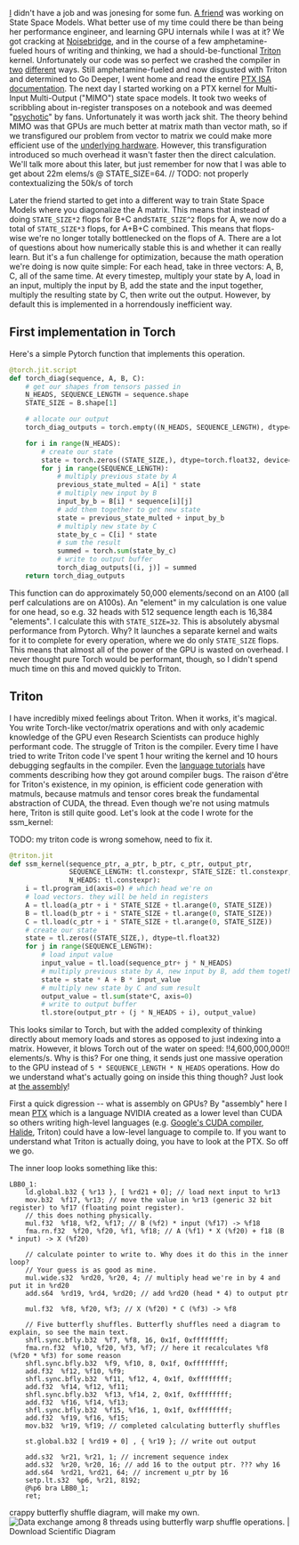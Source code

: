 
[I](https://twitter.com/cis_female) didn't have a job and was jonesing for some fun. [A friend](https://twitter.com/typedfemale) was working on State Space Models. What better use of my time could there be than being her performance engineer, and learning GPU internals while I was at it? We got cracking at [Noisebridge](https://noisebridge.net/), and in the course of a few amphetamine-fueled hours of writing and thinking, we had a should-be-functional [Triton](https://github.com/openai/triton) kernel. Unfortunately our code was so perfect we crashed the compiler in [two](https://github.com/openai/triton/issues/639) [different](https://github.com/openai/triton/issues/640) ways. Still amphetamine-fueled and now disgusted with Triton and determined to Go Deeper, I went home and read the entire [PTX ISA documentation](https://docs.nvidia.com/cuda/parallel-thread-execution/index.html). The next day I started working on a PTX kernel for Multi-Input Multi-Output ("MIMO") state space models. It took two weeks of scribbling about in-register transposes on a notebook and was deemed "[psychotic](https://twitter.com/typedfemale/status/1571025861155127296)" by fans. Unfortunately it was worth jack shit. The theory behind MIMO was that GPUs are much better at matrix math than vector math, so if we transfigured our problem from vector to matrix we could make more efficient use of the [underlying hardware](https://www.nvidia.com/en-us/data-center/tensor-cores/). However, this transfiguration introduced so much overhead it wasn't faster then the direct calculation. We'll talk more about this later, but just remember for now that I was able to get about 22m elems/s @ STATE_SIZE=64.
// TODO: not properly contextualizing the 50k/s of torch

Later the friend started to get into a different way to train State Space Models where you diagonalize the A matrix. This means that instead of doing `STATE_SIZE*2` flops for B+C and`STATE_SIZE^2` flops for A, we now do a total of `STATE_SIZE*3` flops, for A+B+C combined. This means that flops-wise we're no longer totally bottlenecked on the flops of A. There are a lot of questions about how numerically stable this is and whether it can really learn. But it's a fun challenge for optimization, because the math operation we're doing is now quite simple: For each head, take in three vectors: A, B, C, all of the same time. At every timestep, multiply your state by A, load in an input, multiply the input by B, add the state and the input together, multiply the resulting state by C, then write out the output. However, by default this is implemented in a horrendously inefficient way.

## First implementation in Torch

Here's a simple Pytorch function that implements this operation.

```python
@torch.jit.script
def torch_diag(sequence, A, B, C):
    # get our shapes from tensors passed in
    N_HEADS, SEQUENCE_LENGTH = sequence.shape
    STATE_SIZE = B.shape[1]

    # allocate our output
    torch_diag_outputs = torch.empty((N_HEADS, SEQUENCE_LENGTH), dtype=sequence.dtype, device=sequence.device)

    for i in range(N_HEADS):
        # create our state
        state = torch.zeros((STATE_SIZE,), dtype=torch.float32, device="cuda")
        for j in range(SEQUENCE_LENGTH):
            # multiply previous state by A
            previous_state_multed = A[i] * state
            # multiply new input by B
            input_by_b = B[i] * sequence[i][j]
            # add them together to get new state
            state = previous_state_multed + input_by_b
            # multiply new state by C
            state_by_c = C[i] * state
            # sum the result
            summed = torch.sum(state_by_c)
            # write to output buffer
            torch_diag_outputs[(i, j)] = summed
    return torch_diag_outputs
```
This function can do approximately 50,000 elements/second on an A100 (all perf calculations are on A100s). An "element" in my calculation is one value for one head, so e.g. 32 heads with 512 sequence length each is 16,384 "elements". I calculate this with `STATE_SIZE=32`. This is absolutely abysmal performance from Pytorch. Why? It launches a separate kernel and waits for it to complete for every operation, where we do only `STATE_SIZE` flops. This means that almost all of the power of the GPU is wasted on overhead. I never thought pure Torch would be performant, though, so I didn't spend much time on this and moved quickly to Triton.

## Triton
I have incredibly mixed feelings about Triton. When it works, it's magical. You write Torch-like vector/matrix operations and with only academic knowledge of the GPU even Research Scientists can produce highly performant code. The struggle of Triton is the compiler. Every time I have tried to write Triton code I've spent 1 hour writing the kernel and 10 hours debugging segfaults in the compiler. Even the [language tutorials](https://github.com/openai/triton/blob/master/python/tutorials/06-fused-attention.py#L18) have comments describing how they got around compiler bugs. The raison d'être for Triton's existence, in my opinion, is efficient code generation with matmuls, because matmuls and tensor cores break the fundamental abstraction of CUDA, the thread. Even though we're not using matmuls here, Triton is still quite good. Let's look at the code I wrote for the ssm_kernel:

TODO: my triton code is wrong somehow, need to fix it.

```python
@triton.jit
def ssm_kernel(sequence_ptr, a_ptr, b_ptr, c_ptr, output_ptr,
               SEQUENCE_LENGTH: tl.constexpr, STATE_SIZE: tl.constexpr,
               N_HEADS: tl.constexpr):
    i = tl.program_id(axis=0) # which head we're on
    # load vectors. they will be held in registers
    A = tl.load(a_ptr + i * STATE_SIZE + tl.arange(0, STATE_SIZE))
    B = tl.load(b_ptr + i * STATE_SIZE + tl.arange(0, STATE_SIZE))
    C = tl.load(c_ptr + i * STATE_SIZE + tl.arange(0, STATE_SIZE))
    # create our state
    state = tl.zeros((STATE_SIZE,), dtype=tl.float32)
    for j in range(SEQUENCE_LENGTH):
	    # load input value
        input_value = tl.load(sequence_ptr+ j * N_HEADS)
        # multiply previous state by A, new input by B, add them together
        state = state * A + B * input_value
        # multiply new state by C and sum result
        output_value = tl.sum(state*C, axis=0)
        # write to output buffer
        tl.store(output_ptr + (j * N_HEADS + i), output_value)
```

This looks similar to Torch, but with the added complexity of thinking directly about memory loads and stores as opposed to just indexing into a matrix. However, it blows Torch out of the water on speed: !!4,600,000,000!! elements/s. Why is this? For one thing, it sends just one massive operation to the GPU instead of `5 * SEQUENCE_LENGTH * N_HEADS` operations. How do we understand what's actually going on inside this thing though? Just look at [the assembly](https://godbolt.org/z/4dT54Ejhd)!

First a quick digression -- what is assembly on GPUs? By "assembly" here I mean [PTX](https://docs.nvidia.com/cuda/parallel-thread-execution/index.html) which is a language NVIDIA created as a lower level than CUDA so others writing high-level languages (e.g. [Google's CUDA compiler](https://research.google/pubs/pub45226/), [Halide](https://github.com/halide/Halide), Triton) could have a low-level language to compile to. If you want to understand what Triton is actually doing, you have to look at the PTX. So off we go.

The inner loop looks something like this:
```
LBB0_1:
	ld.global.b32 { %r13 }, [ %rd21 + 0]; // load next input to %r13
	mov.b32  %f17, %r13; // move the value in %r13 (generic 32 bit register) to %f17 (floating point register).
	// this does nothing physically.
	mul.f32  %f18, %f2, %f17; // B (%f2) * input (%f17) -> %f18
	fma.rn.f32  %f20, %f20, %f1, %f18; // A (%f1) * X (%f20) + f18 (B * input) -> X (%f20)

	// calculate pointer to write to. Why does it do this in the inner loop?
	// Your guess is as good as mine.
	mul.wide.s32  %rd20, %r20, 4; // multiply head we're in by 4 and put it in %rd20
	add.s64  %rd19, %rd4, %rd20; // add %rd20 (head * 4) to output ptr

	mul.f32  %f8, %f20, %f3; // X (%f20) * C (%f3) -> %f8

	// Five butterfly shuffles. Butterfly shuffles need a diagram to explain, so see the main text.
	shfl.sync.bfly.b32  %f7, %f8, 16, 0x1f, 0xffffffff;
	fma.rn.f32  %f10, %f20, %f3, %f7; // here it recalculates %f8 (%f20 * %f3) for some reason
	shfl.sync.bfly.b32  %f9, %f10, 8, 0x1f, 0xffffffff;
	add.f32  %f12, %f10, %f9;
	shfl.sync.bfly.b32  %f11, %f12, 4, 0x1f, 0xffffffff;
	add.f32  %f14, %f12, %f11;
	shfl.sync.bfly.b32  %f13, %f14, 2, 0x1f, 0xffffffff;
	add.f32  %f16, %f14, %f13;
	shfl.sync.bfly.b32  %f15, %f16, 1, 0x1f, 0xffffffff;
	add.f32  %f19, %f16, %f15;
	mov.b32  %r19, %f19; // completed calculating butterfly shuffles

	st.global.b32 [ %rd19 + 0] , { %r19 }; // write out output

	add.s32  %r21, %r21, 1; // increment sequence index
	add.s32  %r20, %r20, 16; // add 16 to the output ptr. ??? why 16
	add.s64  %rd21, %rd21, 64; // increment u_ptr by 16
	setp.lt.s32  %p6, %r21, 8192;
	@%p6 bra LBB0_1;
	ret;
```


crappy butterfly shuffle diagram, will make my own.
![Data exchange among 8 threads using butterfly warp shuffle operations. |  Download Scientific Diagram](https://www.researchgate.net/publication/317485271/figure/fig1/AS:505251083100160@1497472653903/Data-exchange-among-8-threads-using-butterfly-warp-shuffle-operations.png)

